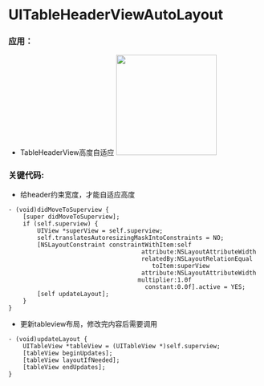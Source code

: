 # UITableHeaderViewAutoLayout
### 应用：

- TableHeaderView高度自适应
  <img src="https://github.com/dabenliu/UITableHeaderViewAutoLayout/blob/main/ScreenShot2021-08-28%2022.18.01.gif" width="200px">

### 关键代码:

- 给header约束宽度，才能自适应高度

```
- (void)didMoveToSuperview {
	[super didMoveToSuperview];
	if (self.superview) {
        UIView *superView = self.superview;
        self.translatesAutoresizingMaskIntoConstraints = NO;
        [NSLayoutConstraint constraintWithItem:self
                                     attribute:NSLayoutAttributeWidth
                                     relatedBy:NSLayoutRelationEqual
                                        toItem:superView
                                     attribute:NSLayoutAttributeWidth
                                    multiplier:1.0f
                                      constant:0.0f].active = YES;
		[self updateLayout];
	}
}
```

- 更新tableview布局，修改完内容后需要调用

```(void)updateLayout {
- (void)updateLayout {
	UITableView *tableView = (UITableView *)self.superview;
	[tableView beginUpdates];
	[tableView layoutIfNeeded];
	[tableView endUpdates];
}
